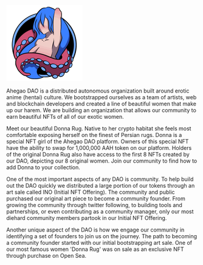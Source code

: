 
![Ahegao DAO](AAH_new_logo200x200.png "Ahegao DAO")

Ahegao DAO is a distributed autonomous organization built around erotic anime (hentai) culture. We bootstrapped ourselves as a team of artists, web and blockchain developers and created a line of beautiful women that make up our harem. We are building an organization that allows our community to earn beautiful NFTs of all of our exotic women. 

Meet our beautiful Donna Rug. Native to her crypto habitat she feels most comfortable exposing herself on the finest of Persian rugs. Donna is a special NFT girl of the Ahegao DAO platform. Owners of this special NFT have the ability to swap for 1,000,000 AAH token on our platform. Holders of the original Donna Rug also have access to the first 8 NFTs created by our DAO, depicting our 8 original women. Join our community to find how to add Donna to your collection.

One of the most important aspects of any DAO is community. To help build out the DAO quickly we distributed a large portion of our tokens through an art sale called INO (Initial NFT Offering). The community and public purchased our original art piece to become a community founder. From growing the community through twitter following, to building tools and partnerships, or even contributing as a community manager, only our most diehard community members partook in our Initial NFT Offering. 

Another unique aspect of the DAO is how we engage our community in identifying a set of founders to join us on the journey. The path to becoming a community founder started with our initial bootstrapping art sale. One of our most famous women 'Donna Rug' was on sale as an exclusive NFT through purchase on Open Sea.
